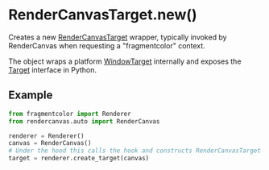 # RenderCanvasTarget.new()

Creates a new [RenderCanvasTarget](https://fragmentcolor.org/api/hidden/platforms/python/rendercanvastarget) wrapper, typically invoked by RenderCanvas when requesting a "fragmentcolor" context.

The object wraps a platform [WindowTarget](https://fragmentcolor.org/api/targets/windowtarget) internally and exposes the [Target](https://fragmentcolor.org/api/core/target) interface in Python.

## Example

```python
from fragmentcolor import Renderer
from rendercanvas.auto import RenderCanvas

renderer = Renderer()
canvas = RenderCanvas()
# Under the hood this calls the hook and constructs RenderCanvasTarget
target = renderer.create_target(canvas)
```
